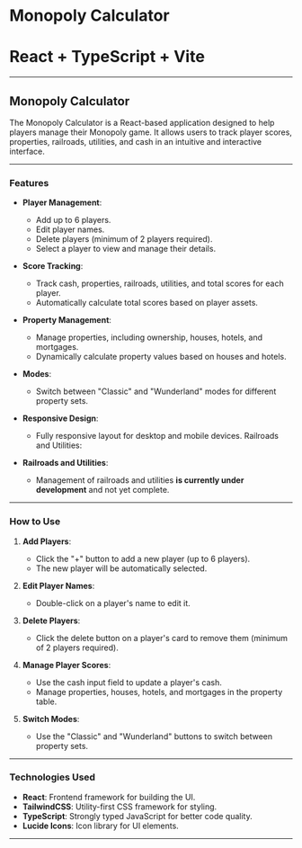 # Monopoly Calculator

# React + TypeScript + Vite

---

## **Monopoly Calculator**

The Monopoly Calculator is a React-based application designed to help players manage their Monopoly game. It allows users to track player scores, properties, railroads, utilities, and cash in an intuitive and interactive interface.

---

### **Features**
- **Player Management**:
  - Add up to 6 players.
  - Edit player names.
  - Delete players (minimum of 2 players required).
  - Select a player to view and manage their details.

- **Score Tracking**:
  - Track cash, properties, railroads, utilities, and total scores for each player.
  - Automatically calculate total scores based on player assets.

- **Property Management**:
  - Manage properties, including ownership, houses, hotels, and mortgages.
  - Dynamically calculate property values based on houses and hotels.

- **Modes**:
  - Switch between "Classic" and "Wunderland" modes for different property sets.

- **Responsive Design**:
  - Fully responsive layout for desktop and mobile devices.
Railroads and Utilities:

- **Railroads and Utilities**:

  - Management of railroads and utilities **is currently under development** and not yet complete.
---



### **How to Use**

1. **Add Players**:
   - Click the "+" button to add a new player (up to 6 players).
   - The new player will be automatically selected.

2. **Edit Player Names**:
   - Double-click on a player's name to edit it.

3. **Delete Players**:
   - Click the delete button on a player's card to remove them (minimum of 2 players required).

4. **Manage Player Scores**:
   - Use the cash input field to update a player's cash.
   - Manage properties, houses, hotels, and mortgages in the property table.

5. **Switch Modes**:
   - Use the "Classic" and "Wunderland" buttons to switch between property sets.

---
### **Technologies Used**
- **React**: Frontend framework for building the UI.
- **TailwindCSS**: Utility-first CSS framework for styling.
- **TypeScript**: Strongly typed JavaScript for better code quality.
- **Lucide Icons**: Icon library for UI elements.

---


